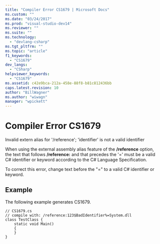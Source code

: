 ```yaml
---
title: "Compiler Error CS1679 | Microsoft Docs"
ms.custom: ""
ms.date: "03/24/2017"
ms.prod: "visual-studio-dev14"
ms.reviewer: ""
ms.suite: ""
ms.technology: 
  - "devlang-csharp"
ms.tgt_pltfrm: ""
ms.topic: "article"
f1_keywords: 
  - "CS1679"
dev_langs: 
  - "CSharp"
helpviewer_keywords: 
  - "CS1679"
ms.assetid: c42e9bca-212a-458e-88f8-b81c812436bb
caps.latest.revision: 10
author: "BillWagner"
ms.author: "wiwagn"
manager: "wpickett"
---
```

# Compiler Error CS1679
Invalid extern alias for '/reference'; 'identifier' is not a valid identifier  
  
 When using the external assembly alias feature of the **/reference** option, the text that follows **/reference:** and that precedes the '=' must be a valid C# identifier or keyword according to the C# Language Specification.  
  
 To correct this error, change text before the "=" to a valid C# identifier or keyword.  
  
## Example  
 The following example generates CS1679.  
  
```  
// CS1679.cs  
// compile with: /reference:123$BadIdentifier%=System.dll  
class TestClass {  
    static void Main()  
    {  
    }  
}  
```